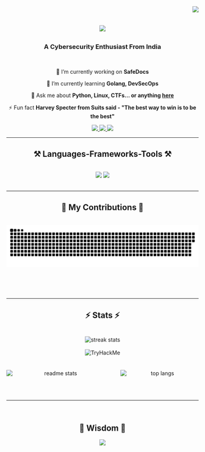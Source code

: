 <img align="right" src="https://visitor-badge.laobi.icu/badge?page_id=shivang1209-dot.shivang1209-dot" />

<h1 align="center">
    <img src="https://readme-typing-svg.herokuapp.com/?font=Righteous&size=35&center=true&vCenter=true&width=500&height=70&duration=4000&lines=Hi+There!+👋;+I'm+Shivang+Tiwari!;" />
</h1>

<h3 align="center">A Cybersecurity Enthusiast From India </h3>

<br/>

<div align="center">

 🔭 I’m currently working on **SafeDocs**
 
 🌱 I’m currently learning **Golang, DevSecOps**

💬 Ask me about **Python, Linux, CTFs... or anything [here](https://github.com/shivang1209-dot/shivang1209-dot/issues)**

⚡ Fun fact **Harvey Specter from Suits said - "The best way to win is to be the best"**

 </div>
 
<div align="center"> 
  <a href="mailto:shivangtiwari2415@@gmail.com">
    <img src="https://img.shields.io/badge/Gmail-333333?style=for-the-badge&logo=gmail&logoColor=red" />
  </a>
  <a href="https://linkedin.com/in/shivang-tiwari2415" target="_blank">
    <img src="https://img.shields.io/badge/LinkedIn-0077B5?style=for-the-badge&logo=linkedin&logoColor=white" target="_blank" />
  </a>
  <a href="https://instagram.com/sh1v4ng" target="_blank">
     <img src="https://img.shields.io/badge/Instagram-FF5722?style=for-the-badge&logo=instagram&logoColor=white" target="_blank" /> <!-- sqlite, safari, google-chrome are other good icon options -->
  </a>
</div>

 <hr/>
 
<h2 align="center">⚒️ Languages-Frameworks-Tools ⚒️</h2>
<br/>
<div align="center">
    <img src="https://skillicons.dev/icons?i=linux,python,bash,powershell,kali,html,css,electron,vscode" />
    <img src="https://skillicons.dev/icons?i=ubuntu,go,c,mysql,sqlite,postman,github,git,vim,docker" /><br>
</div>

<br/>
<hr/>

<div align="center">
  <h2>🐍 My Contributions 🐍</h2>
  <br>
  <img alt="snake eating my contributions" src="https://raw.githubusercontent.com/shivang1209-dot/shivang1209-dot/output/github-contribution-grid-snake.svg" />
  
  <br/><br/><br/>
</div>

<hr/>

<h2 align="center">⚡ Stats ⚡</h2>
<br>
<div align="center">

  <img width="390" src="https://streak-stats.demolab.com/?user=shivang1209-dot&count_private=true&theme=react&border_radius=10" alt="streak stats" />
  <br/><br/>


  <img width="400" src="https://tryhackme-badges.s3.amazonaws.com/S4vi0ur.png" alt="TryHackMe" />
  <br/><br/>


  <div style="display: flex; justify-content: center; gap: 30px; margin-top: 20px;">
    <img width="425" src="https://github-readme-stats.vercel.app/api?username=shivang1209-dot&count_private=true&show_icons=true&theme=react&rank_icon=github&border_radius=10" alt="readme stats" />
    <img width="325" src="https://github-readme-stats.vercel.app/api/top-langs/?username=shivang1209-dot&hide=HTML&langs_count=8&layout=compact&theme=react&border_radius=10&size_weight=0.5&count_weight=0.5&exclude_repo=github-readme-stats" alt="top langs" />
  </div>
</div>



<br/><br/>

<hr/>

<br/>

<div align="center">
<h2 align="center">💬 Wisdom 💬</h2>
    
![](https://quotes-github-readme.vercel.app/api?type=horizontal&theme=radical)
</div>

<br/>
